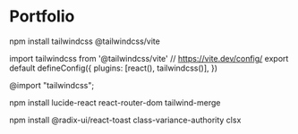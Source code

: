 # Portfolio
<!-- use new library -->
npm install tailwindcss @tailwindcss/vite
<!-- set config in vite.config.js -->
import tailwindcss from '@tailwindcss/vite'
// https://vite.dev/config/
export default defineConfig({
  plugins: [react(), tailwindcss()],
})

<!-- import in index.css -->
@import "tailwindcss";

<!-- icon libary and rounter and tailwind tool -->
npm install lucide-react react-router-dom tailwind-merge

<!-- @radix-ui/react-toast: A headless toast component for showing notifications
class-variance-authority: Utility for managing Tailwind CSS variants
clsx: Utility to conditionally combine classNames -->
npm install @radix-ui/react-toast class-variance-authority clsx




